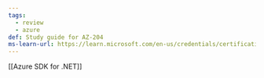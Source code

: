 ```yaml
---
tags:
  - review
  - azure
def: Study guide for AZ-204
ms-learn-url: https://learn.microsoft.com/en-us/credentials/certifications/resources/study-guides/az-204
---
```


[[Azure SDK for .NET]]
